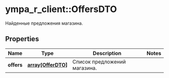 # ympa_r_client::OffersDTO

Найденные предложения магазина.

## Properties
Name | Type | Description | Notes
------------ | ------------- | ------------- | -------------
**offers** | [**array[OfferDTO]**](OfferDTO.md) | Список предложений магазина. | 


